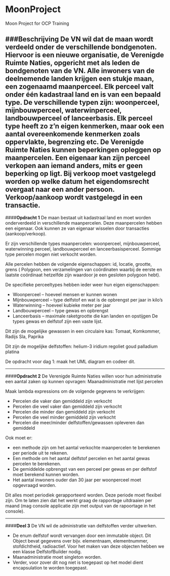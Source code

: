# MoonProject

Moon Project for OCP Training

###Beschrijving
De VN wil dat de maan wordt verdeeld onder de verschillende bondgenoten. Hiervoor is een nieuwe organisatie, de
Verenigde Ruimte Naties, opgericht met als leden de bondgenoten van de VN. Alle inwoners van de deelnemende landen
krijgen een stukje maan, een zogenaamd maanperceel. Elk perceel valt onder één kadastraal land en is van een bepaald
type. De verschillende typen zijn: woonperceel, mijnbouwperceel, waterwinperceel, landbouwperceel of lanceerbasis. Elk
perceel type heeft zo z’n eigen kenmerken, maar ook een aantal overeenkomende kenmerken zoals oppervlakte, begrenzing
etc. De Verenigde Ruimte Naties kunnen beperkingen opleggen op maanpercelen. Een eigenaar kan zijn perceel verkopen aan
iemand anders, mits er geen beperking op ligt. Bij verkoop moet vastgelegd worden op welke datum het eigendomsrecht
overgaat naar een ander persoon. Verkoop/aankoop wordt vastgelegd in een transactie.
---

####**Opdracht 1**
De maan bestaat uit kadastraal land en moet worden onderverdeeld in verschillende maanpercelen. Deze maanpercelen hebben
een eigenaar. Ook kunnen ze van eigenaar wisselen door transacties (aankoop/verkoop). 

Er zijn verschillende types
maanpercelen: woonperceel, mijnbouwperceel, waterwinning perceel, landbouwperceel en lanceerbasisperceel. Sommige type
percelen mogen niet verkocht worden. 

Alle percelen hebben de volgende eigenschappen: id, locatie, grootte, grens (
Polygoon, een verzamelingen van coördinaten waarbij de eerste en laatste coördinaat hetzelfde zijn waardoor je een
gesloten polygoon hebt). 

De specifieke perceeltypes hebben ieder weer hun eigen eigenschappen:
* Woonperceel – hoeveel mensen er kunnen wonen 
* Mijnbouwperceel – type delfstof en wat is de opbrengst per jaar in kilo’s
* Waterwinning – hoeveel kubieke meter per jaar 
* Landbouwperceel – type gewas en opbrengst 
* Lanceerbasis – maximale raketgrootte die kan landen en opstijgen 
De types gewas en delfstof zijn een vaste lijst.

Dit zijn de mogelijke gewassen in een circulaire kas:
Tomaat, Komkommer, Radijs Sla, Paprika 

Dit zijn de mogelijke delfstoffen:
helium-3 iridium regoliet goud palladium platina 

De opdracht voor dag 1: maak het UML diagram en codeer dit.

---
####**Opdracht 2**
De Verenigde Ruimte Naties willen voor hun administratie een aantal zaken op kunnen opvragen:
Maanadministratie met lijst percelen

Maak lambda expressions om de volgende gegevens te verkrijgen:

* Percelen die vaker dan gemiddeld zijn verkocht
* Percelen die veel vaker dan gemiddeld zijn verkocht
* Percelen die minder dan gemiddeld zijn verkocht
* Percelen die veel minder gemiddeld zijn verkocht
* Percelen die meer/minder delfstoffen/gewassen opleveren dan gemiddeld

Ook moet er:

* een methode zijn om het aantal verkochte maanpercelen te berekenen per periode uit te rekenen.
* Een methode om het aantal delfstof percelen en het aantal gewas percelen te berekenen.
* De gemiddelde opbrengst van een perceel per gewas en per delfstof moet berekend kunnen worden.
* Het aantal inwoners ouder dan 30 jaar per woonperceel moet opgevraagd worden.

Dit alles moet periodiek gerapporteerd worden. Deze periode moet flexibel zijn. Om te laten zien dat het werkt graag de
rapportage uitdraaien per maand (mag console applicatie zijn met output van de rapoortage in het console).

---
####**Deel 3**
De VN wil de administratie van delfstoffen verder uitwerken.

* De enum delfstof wordt vervangen door een immutable object. Dit Object bevat gegevens over bijv. elementnaam,
  elementnummer, stofdichtheid, radioactief. Voor het maken van deze objecten hebben we een klasse DelfstofBuilder
  nodig.
* Maanadministratie moet singleton worden.
* Verder, voor zover dit nog niet is toegepast op het model dient encapsulation te worden toegepast. 